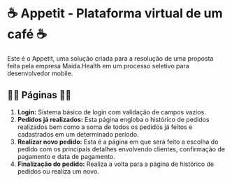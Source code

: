 # ☕️ Appetit - Plataforma virtual de um café ☕️

Este é o Appetit, uma solução criada para a resolução de uma proposta feita pela empresa Maida.Health em um processo seletivo para desenvolvedor mobile.


## 👨‍💻 Páginas 👨‍💻

1. **Login:** Sistema básico de login com validação de campos vazios.
2. **Pedidos já realizados:** Esta página engloba o histórico de pedidos realizados bem como a soma de todos os pedidos já feitos e cadastrados em um determinado período. 
3. **Realizar novo pedido:** Esta é a página em que será feito a escolha do pedido com os principais detalhes envolvendo clientes, confirmação de pagamento e data de pagamento.
4. **Finalização do pedido:** Realiza a volta para a página de histórico de pedidos ou realiza um novo.
